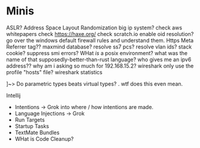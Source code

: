 # Minis


ASLR? Address Space Layout Randomization
big ip system?
check aws whitepapers
check https://haxe.org/
check scratch.io
enable oid resolution?
go over the windows default firewall rules and understand them.
Https Meta Referrer tag??
maxmind database?
resolve ss7 pcs?
resolve vlan ids?
stack cookie?
suppress smi errors?
WHat *is* a posix environment?
what was the name of that supposedly-better-than-rust language?
who gives me an ipv6 address??
why am i asking so much for 192.168.15.2?
wireshark only use the profile "hosts" file?
wireshark statistics

]~> Do parametric types beats virtual types? 
    . wtf does this even mean. 

Intellij
* Intentions -> Grok into where / how intentions are made.
* Language Injections -> Grok
* Run Targets
* Startup Tasks
* TextMate Bundles
* WHat is Code Cleanup?